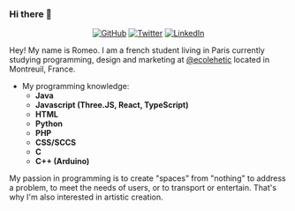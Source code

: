 ### Hi there 👋


<p align="center">
	<a href="https://github.com/Strvm"><img src="https://img.shields.io/github/followers/Strvm.svg?label=GitHub&style=social" alt="GitHub"></a>
	<a href="https://twitter.com/romeo_phillips"><img src="https://img.shields.io/twitter/follow/romeo_phillips?label=Twitter&style=social" alt="Twitter"></a>
	<a href="https://www.linkedin.com/in/roméo-phillips-2460861aa"><img src="https://img.shields.io/badge/LinkedIn--_.svg?style=social&logo=linkedin" alt="LinkedIn"></a>
</p>


Hey! My name is Romeo. I am a french student living in Paris currently studying programming, design and marketing at [@ecolehetic](https://github.com/ecolehetic) located in Montreuil, France. 

 - My programming knowledge:
	 - **Java**
	 - **Javascript (Three.JS, React, TypeScript)**
	 - **HTML**
	 - **Python**
	 - **PHP**
	 - **CSS/SCCS**
	 - **C**
	 - **C++ (Arduino)**
   
My passion in programming is to create "spaces" from "nothing" to address a problem, to meet the needs of users, or to transport or entertain. That's why I'm also interested in artistic creation. 
   


